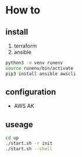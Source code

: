 # How to

## install
1. terraform
2. ansible

```bash
python3 -m venv runenv
source runenv/bin/activate
pip3 install ansible awscli
```

## configuration
* AWS AK

## useage
```bash
cd up
./start.sh -r init
./start.sh --shell
```